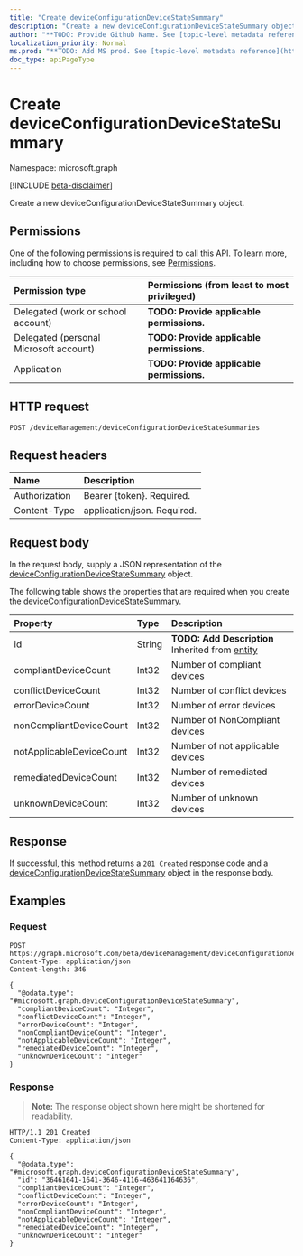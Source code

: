 ```yaml
---
title: "Create deviceConfigurationDeviceStateSummary"
description: "Create a new deviceConfigurationDeviceStateSummary object."
author: "**TODO: Provide Github Name. See [topic-level metadata reference](https://msgo.azurewebsites.net/add/document/guidelines/metadata.html#topic-level-metadata)**"
localization_priority: Normal
ms.prod: "**TODO: Add MS prod. See [topic-level metadata reference](https://msgo.azurewebsites.net/add/document/guidelines/metadata.html#topic-level-metadata)**"
doc_type: apiPageType
---
```


# Create deviceConfigurationDeviceStateSummary
Namespace: microsoft.graph

[!INCLUDE [beta-disclaimer](../../includes/beta-disclaimer.md)]

Create a new deviceConfigurationDeviceStateSummary object.

## Permissions
One of the following permissions is required to call this API. To learn more, including how to choose permissions, see [Permissions](/graph/permissions-reference).

|Permission type|Permissions (from least to most privileged)|
|:---|:---|
|Delegated (work or school account)|**TODO: Provide applicable permissions.**|
|Delegated (personal Microsoft account)|**TODO: Provide applicable permissions.**|
|Application|**TODO: Provide applicable permissions.**|

## HTTP request

<!-- {
  "blockType": "ignored"
}
-->
``` http
POST /deviceManagement/deviceConfigurationDeviceStateSummaries
```

## Request headers
|Name|Description|
|:---|:---|
|Authorization|Bearer {token}. Required.|
|Content-Type|application/json. Required.|

## Request body
In the request body, supply a JSON representation of the [deviceConfigurationDeviceStateSummary](../resources/deviceconfigurationdevicestatesummary.md) object.

The following table shows the properties that are required when you create the [deviceConfigurationDeviceStateSummary](../resources/deviceconfigurationdevicestatesummary.md).

|Property|Type|Description|
|:---|:---|:---|
|id|String|**TODO: Add Description** Inherited from [entity](../resources/entity.md)|
|compliantDeviceCount|Int32|Number of compliant devices|
|conflictDeviceCount|Int32|Number of conflict devices|
|errorDeviceCount|Int32|Number of error devices|
|nonCompliantDeviceCount|Int32|Number of NonCompliant devices|
|notApplicableDeviceCount|Int32|Number of not applicable devices|
|remediatedDeviceCount|Int32|Number of remediated devices|
|unknownDeviceCount|Int32|Number of unknown devices|



## Response

If successful, this method returns a `201 Created` response code and a [deviceConfigurationDeviceStateSummary](../resources/deviceconfigurationdevicestatesummary.md) object in the response body.

## Examples

### Request
<!-- {
  "blockType": "request",
  "name": "create_deviceconfigurationdevicestatesummary_from_"
}
-->
``` http
POST https://graph.microsoft.com/beta/deviceManagement/deviceConfigurationDeviceStateSummaries
Content-Type: application/json
Content-length: 346

{
  "@odata.type": "#microsoft.graph.deviceConfigurationDeviceStateSummary",
  "compliantDeviceCount": "Integer",
  "conflictDeviceCount": "Integer",
  "errorDeviceCount": "Integer",
  "nonCompliantDeviceCount": "Integer",
  "notApplicableDeviceCount": "Integer",
  "remediatedDeviceCount": "Integer",
  "unknownDeviceCount": "Integer"
}
```


### Response
>**Note:** The response object shown here might be shortened for readability.
<!-- {
  "blockType": "response",
  "truncated": true,
  "@odata.type": "microsoft.graph.deviceConfigurationDeviceStateSummary"
}
-->
``` http
HTTP/1.1 201 Created
Content-Type: application/json

{
  "@odata.type": "#microsoft.graph.deviceConfigurationDeviceStateSummary",
  "id": "36461641-1641-3646-4116-463641164636",
  "compliantDeviceCount": "Integer",
  "conflictDeviceCount": "Integer",
  "errorDeviceCount": "Integer",
  "nonCompliantDeviceCount": "Integer",
  "notApplicableDeviceCount": "Integer",
  "remediatedDeviceCount": "Integer",
  "unknownDeviceCount": "Integer"
}
```

